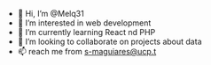 - 👋 Hi, I’m @Melq31
- 👀 I’m interested in web development
- 🌱 I’m currently learning React nd PHP
- 💞️ I’m looking to collaborate on projects about data
- 📫 reach me from s-maguiares@ucp.t

<!---
Melq31/Melq31 is a ✨ special ✨ repository because its `README.md` (this file) appears on your GitHub profile.
You can click the Preview link to take a look at your changes.
--->
